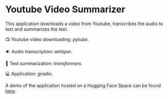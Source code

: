 # Youtube Video Summarizer

This application downloads a video from Youtube, transcribes the audio to text and summarizes the text.

:tv: Youtube video downloading: *pytube*.

:sound: Audio transcription: *whisper*.

:scroll: Text summarization: *transformers*.

:computer: Application: *gradio*.


A demo of the application hosted on a Hugging Face Space can be found [here](https://juanpy-videoresumen.hf.space/).
